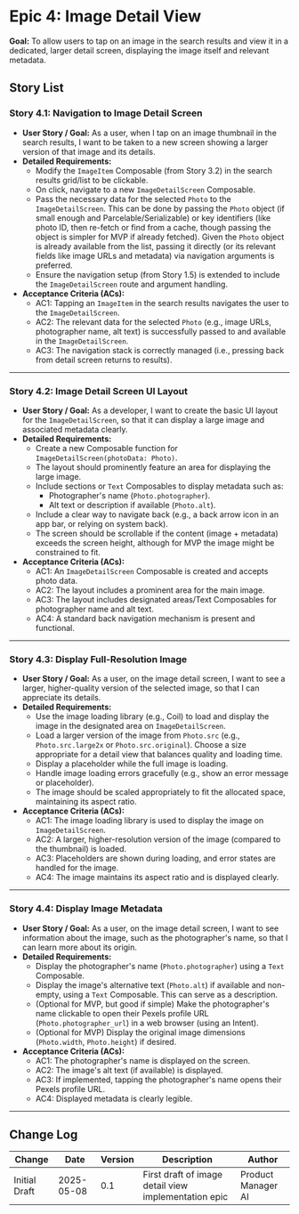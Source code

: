 
# Epic 4: Image Detail View

**Goal:** To allow users to tap on an image in the search results and view it in a dedicated, larger detail screen, displaying the image itself and relevant metadata.

## Story List

### Story 4.1: Navigation to Image Detail Screen

-   **User Story / Goal:** As a user, when I tap on an image thumbnail in the search results, I want to be taken to a new screen showing a larger version of that image and its details.
-   **Detailed Requirements:**
    * Modify the `ImageItem` Composable (from Story 3.2) in the search results grid/list to be clickable.
    * On click, navigate to a new `ImageDetailScreen` Composable.
    * Pass the necessary data for the selected `Photo` to the `ImageDetailScreen`. This can be done by passing the `Photo` object (if small enough and Parcelable/Serializable) or key identifiers (like photo ID, then re-fetch or find from a cache, though passing the object is simpler for MVP if already fetched). Given the `Photo` object is already available from the list, passing it directly (or its relevant fields like image URLs and metadata) via navigation arguments is preferred.
    * Ensure the navigation setup (from Story 1.5) is extended to include the `ImageDetailScreen` route and argument handling.
-   **Acceptance Criteria (ACs):**
    * AC1: Tapping an `ImageItem` in the search results navigates the user to the `ImageDetailScreen`.
    * AC2: The relevant data for the selected `Photo` (e.g., image URLs, photographer name, alt text) is successfully passed to and available in the `ImageDetailScreen`.
    * AC3: The navigation stack is correctly managed (i.e., pressing back from detail screen returns to results).

---

### Story 4.2: Image Detail Screen UI Layout

-   **User Story / Goal:** As a developer, I want to create the basic UI layout for the `ImageDetailScreen`, so that it can display a large image and associated metadata clearly.
-   **Detailed Requirements:**
    * Create a new Composable function for `ImageDetailScreen(photoData: Photo)`.
    * The layout should prominently feature an area for displaying the large image.
    * Include sections or `Text` Composables to display metadata such as:
        * Photographer's name (`Photo.photographer`).
        * Alt text or description if available (`Photo.alt`).
    * Include a clear way to navigate back (e.g., a back arrow icon in an app bar, or relying on system back).
    * The screen should be scrollable if the content (image + metadata) exceeds the screen height, although for MVP the image might be constrained to fit.
-   **Acceptance Criteria (ACs):**
    * AC1: An `ImageDetailScreen` Composable is created and accepts photo data.
    * AC2: The layout includes a prominent area for the main image.
    * AC3: The layout includes designated areas/Text Composables for photographer name and alt text.
    * AC4: A standard back navigation mechanism is present and functional.

---

### Story 4.3: Display Full-Resolution Image

-   **User Story / Goal:** As a user, on the image detail screen, I want to see a larger, higher-quality version of the selected image, so that I can appreciate its details.
-   **Detailed Requirements:**
    * Use the image loading library (e.g., Coil) to load and display the image in the designated area on `ImageDetailScreen`.
    * Load a larger version of the image from `Photo.src` (e.g., `Photo.src.large2x` or `Photo.src.original`). Choose a size appropriate for a detail view that balances quality and loading time.
    * Display a placeholder while the full image is loading.
    * Handle image loading errors gracefully (e.g., show an error message or placeholder).
    * The image should be scaled appropriately to fit the allocated space, maintaining its aspect ratio.
-   **Acceptance Criteria (ACs):**
    * AC1: The image loading library is used to display the image on `ImageDetailScreen`.
    * AC2: A larger, higher-resolution version of the image (compared to the thumbnail) is loaded.
    * AC3: Placeholders are shown during loading, and error states are handled for the image.
    * AC4: The image maintains its aspect ratio and is displayed clearly.

---

### Story 4.4: Display Image Metadata

-   **User Story / Goal:** As a user, on the image detail screen, I want to see information about the image, such as the photographer's name, so that I can learn more about its origin.
-   **Detailed Requirements:**
    * Display the photographer's name (`Photo.photographer`) using a `Text` Composable.
    * Display the image's alternative text (`Photo.alt`) if available and non-empty, using a `Text` Composable. This can serve as a description.
    * (Optional for MVP, but good if simple) Make the photographer's name clickable to open their Pexels profile URL (`Photo.photographer_url`) in a web browser (using an Intent).
    * (Optional for MVP) Display the original image dimensions (`Photo.width`, `Photo.height`) if desired.
-   **Acceptance Criteria (ACs):**
    * AC1: The photographer's name is displayed on the screen.
    * AC2: The image's alt text (if available) is displayed.
    * AC3: If implemented, tapping the photographer's name opens their Pexels profile URL.
    * AC4: Displayed metadata is clearly legible.

---

## Change Log

| Change        | Date       | Version | Description                                   | Author         |
| ------------- | ---------- | ------- | --------------------------------------------- | -------------- |
| Initial Draft | 2025-05-08 | 0.1     | First draft of image detail view implementation epic | Product Manager AI |

